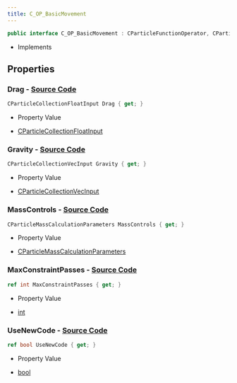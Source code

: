 ```yaml
---
title: C_OP_BasicMovement
---
```


```csharp
public interface C_OP_BasicMovement : CParticleFunctionOperator, CParticleFunction, ISchemaClass<CParticleFunction>, ISchemaClass<CParticleFunctionOperator>, ISchemaClass<C_OP_BasicMovement>, ISchemaField, ISchemaClass, INativeHandle
```

- Implements

## Properties

### **Drag** - [Source Code](https://github.com/swiftly-solution/swiftlys2/blob/main/managed/src/SwiftlyS2.Generated/Schemas/Interfaces/C_OP_BasicMovement.cs#L18)

```csharp
CParticleCollectionFloatInput Drag { get; }
```

- Property Value

- [CParticleCollectionFloatInput](/docs/api/shared/schemadefinitions/cparticlecollectionfloatinput)

### **Gravity** - [Source Code](https://github.com/swiftly-solution/swiftlys2/blob/main/managed/src/SwiftlyS2.Generated/Schemas/Interfaces/C_OP_BasicMovement.cs#L16)

```csharp
CParticleCollectionVecInput Gravity { get; }
```

- Property Value

- [CParticleCollectionVecInput](/docs/api/shared/schemadefinitions/cparticlecollectionvecinput)

### **MassControls** - [Source Code](https://github.com/swiftly-solution/swiftlys2/blob/main/managed/src/SwiftlyS2.Generated/Schemas/Interfaces/C_OP_BasicMovement.cs#L20)

```csharp
CParticleMassCalculationParameters MassControls { get; }
```

- Property Value

- [CParticleMassCalculationParameters](/docs/api/shared/schemadefinitions/cparticlemasscalculationparameters)

### **MaxConstraintPasses** - [Source Code](https://github.com/swiftly-solution/swiftlys2/blob/main/managed/src/SwiftlyS2.Generated/Schemas/Interfaces/C_OP_BasicMovement.cs#L22)

```csharp
ref int MaxConstraintPasses { get; }
```

- Property Value

- [int](https://learn.microsoft.com/dotnet/api/system.int32)

### **UseNewCode** - [Source Code](https://github.com/swiftly-solution/swiftlys2/blob/main/managed/src/SwiftlyS2.Generated/Schemas/Interfaces/C_OP_BasicMovement.cs#L24)

```csharp
ref bool UseNewCode { get; }
```

- Property Value

- [bool](https://learn.microsoft.com/dotnet/api/system.boolean)

